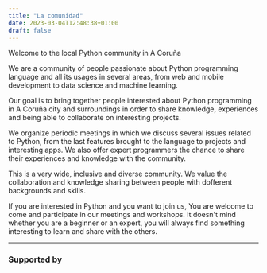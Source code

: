 ```yaml
---
title: "La comunidad"
date: 2023-03-04T12:48:38+01:00
draft: false
---
```


Welcome to the local Python community in A Coruña

We are a community of people passionate about Python programming language and all its usages in
several areas, from web and mobile development to data science and machine learning.

Our goal is to bring together people interested about Python programming in A Coruña city and
surroundings in order to share knowledge, experiences and being able to collaborate on interesting
projects.

We organize periodic meetings in which we discuss several issues related to Python, from the last
features brought to the language to projects and interesting apps. We also offer expert programmers
the chance to share their experiences and knowledge with the community.

This is a very wide, inclusive and diverse community. We value the collaboration and knowledge
sharing between people with dofferent backgrounds and skills.

If you are interested in Python and you want to join us, You are welcome to come and participate in
our meetings and workshops. It doesn't mind whether you are a beginner or an expert, you will always
find something interesting to learn and share with the others.

---

### Supported by

[<span style="display: inline-block;width: 150px;height: 150px;margin: 0;background-image: url(https://resources.jetbrains.com/storage/products/company/brand/logos/jb_beam.svg);background-size: cover;"></span>](https://www.jetbrains.com/pycharm/download/)